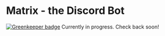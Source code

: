 # Matrix - the Discord Bot

[![Greenkeeper badge](https://badges.greenkeeper.io/mcao/Matrix.svg?token=a8376aabb472aaf7f1ba463b88a63bd8d4c65893e9b46b77fdb1e63fa21bc133&ts=1516378764250)](https://greenkeeper.io/)
Currently in progress. Check back soon!
